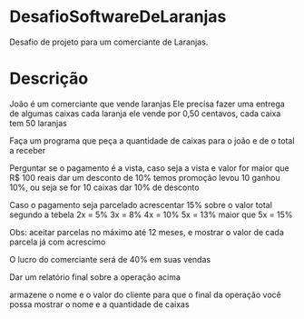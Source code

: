 # DesafioSoftwareDeLaranjas
Desafio de projeto para um comerciante de Laranjas.

# Descrição
João é um comerciante que vende laranjas Ele precisa fazer uma entrega de
algumas caixas cada laranja ele vende por 0,50 centavos, cada caixa tem 50
laranjas

Faça um programa que peça a quantidade de caixas para o joão e de o total a
receber

Perguntar se o pagamento é a vista, caso seja a vista e valor for maior que
R$ 100 reais dar um desconto de 10% temos promoção levou 10 ganhou 10%, ou
seja se for 10 caixas dar 10% de desconto

Caso o pagamento seja parcelado acrescentar 15% sobre o valor total segundo a
tebela 2x = 5% 3x = 8% 4x = 10% 5x = 13% maior que 5x = 15%

Obs: aceitar parcelas no máximo até 12 meses, e mostrar o valor de cada
parcela já com acrescimo


O lucro do comerciante será de 40% em suas vendas

Dar um relatório final sobre a operação acima

armazene o nome e o valor do cliente para que o final da operação você possa
mostrar o nome e a quantidade de caixas



